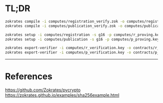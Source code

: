 # TL;DR

```bash
zokrates compile -i computes/registration_verify.zok -o computes/registration
zokrates compile -i computes/publication_verify.zok -o computes/publication

zokrates setup -i computes/registration -s g16 -p computes/r_proving.key -v computes/r_verification.key
zokrates setup -i computes/publication -s g16 -p computes/p_proving.key -v computes/p_verification.key

zokrates export-verifier -i computes/r_verification.key -o contracts/r_verifier.sol
zokrates export-verifier -i computes/p_verification.key -o contracts/p_verifier.sol
```

---

# References

https://github.com/Zokrates/pycrypto
https://zokrates.github.io/examples/sha256example.html
